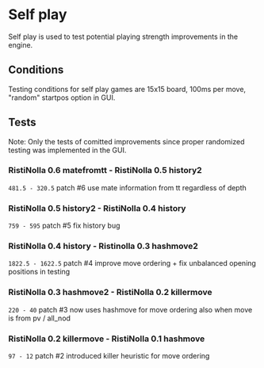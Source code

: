 # Self play
Self play is used to test potential playing strength improvements in the engine.

## Conditions
Testing conditions for self play games are 15x15 board, 100ms per move, "random" startpos option in GUI.

## Tests
Note: Only the tests of comitted improvements since proper randomized testing was implemented in the GUI.

### RistiNolla 0.6 matefromtt - RistiNolla 0.5 history2
`481.5 - 320.5`
patch #6 use mate information from tt regardless of depth

### RistiNolla 0.5 history2 - RistiNolla 0.4 history
`759 - 595`
patch #5 fix history bug

### RistiNolla 0.4 history - Ristinolla 0.3 hashmove2
`1822.5 - 1622.5`
patch #4 improve move ordering + fix unbalanced opening positions in testing

### RistiNolla 0.3 hashmove2 - RistiNolla 0.2 killermove
`220 - 40` 
patch #3 now uses  hashmove for move ordering also when move is from pv / all_nod

### RistiNolla 0.2 killermove - RistiNolla 0.1 hashmove
`97 - 12` 
patch #2 introduced killer heuristic for move ordering
